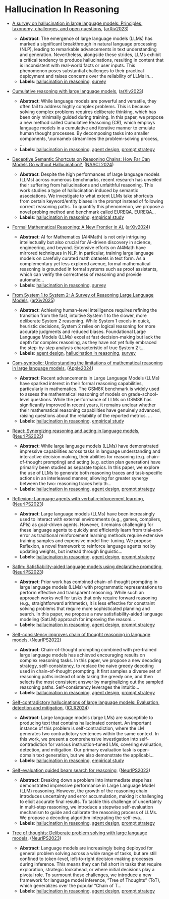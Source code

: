 # Hallucination In Reasoning

- [A survey on hallucination in large language models: Principles, taxonomy, challenges, and open questions](../venues/arXiv2023/paper_13.md), ([arXiv2023](../venues/arXiv2023/README.md))

  - **Abstract**: The emergence of large language models (LLMs) has marked a significant breakthrough in natural language processing (NLP), leading to remarkable advancements in text understanding and generation. Nevertheless, alongside these strides, LLMs exhibit a critical tendency to produce hallucinations, resulting in content that is inconsistent with real-world facts or user inputs. This phenomenon poses substantial challenges to their practical deployment and raises concerns over the reliability of LLMs in...
  - **Labels**: [hallucination in reasoning](hallucination_in_reasoning.md), [survey](survey.md)


- [Cumulative reasoning with large language models](../venues/arXiv2023/paper_14.md), ([arXiv2023](../venues/arXiv2023/README.md))

  - **Abstract**: While language models are powerful and versatile, they often fail to address highly complex problems. This is because solving complex problems requires deliberate thinking, which has been only minimally guided during training. In this paper, we propose a new method called Cumulative Reasoning (CR), which employs language models in a cumulative and iterative manner to emulate human thought processes. By decomposing tasks into smaller components, \ournameb streamlines the problem-solving process, ...
  - **Labels**: [hallucination in reasoning](hallucination_in_reasoning.md), [agent design](agent_design.md), [prompt strategy](prompt_strategy.md)


- [Deceptive Semantic Shortcuts on Reasoning Chains: How Far Can Models Go without Hallucination?](../venues/NAACL2024/paper_6.md), ([NAACL2024](../venues/NAACL2024/README.md))

  - **Abstract**: Despite the high performances of large language models (LLMs) across numerous benchmarks, recent research has unveiled their suffering from hallucinations and unfaithful reasoning. This work studies a type of hallucination induced by semantic associations. We investigate to what extent LLMs take shortcuts from certain keyword/entity biases in the prompt instead of following correct reasoning paths. To quantify this phenomenon, we propose a novel probing method and benchmark called EUREQA. EUREQA...
  - **Labels**: [hallucination in reasoning](hallucination_in_reasoning.md), [empirical study](empirical_study.md)


- [Formal Mathematical Reasoning: A New Frontier in AI](../venues/arXiv2024/paper_29.md), ([arXiv2024](../venues/arXiv2024/README.md))

  - **Abstract**: AI for Mathematics (AI4Math) is not only intriguing intellectually but also crucial for AI-driven discovery in science, engineering, and beyond. Extensive efforts on AI4Math have mirrored techniques in NLP, in particular, training large language models on carefully curated math datasets in text form. As a complementary yet less explored avenue, formal mathematical reasoning is grounded in formal systems such as proof assistants, which can verify the correctness of reasoning and provide automatic...
  - **Labels**: [hallucination in reasoning](hallucination_in_reasoning.md), [survey](survey.md)


- [From System 1 to System 2: A Survey of Reasoning Large Language Models](../venues/arXiv2025/paper_22.md), ([arXiv2025](../venues/arXiv2025/README.md))

  - **Abstract**: Achieving human-level intelligence requires refining the transition from the fast, intuitive System 1 to the slower, more deliberate System 2 reasoning. While System 1 excels in quick, heuristic decisions, System 2 relies on logical reasoning for more accurate judgments and reduced biases. Foundational Large Language Models (LLMs) excel at fast decision-making but lack the depth for complex reasoning, as they have not yet fully embraced the step-by-step analysis characteristic of true System 2 t...
  - **Labels**: [agent design](agent_design.md), [hallucination in reasoning](hallucination_in_reasoning.md), [survey](survey.md)


- [Gsm-symbolic: Understanding the limitations of mathematical reasoning in large language models](../venues/Apple2024/paper_1.md), ([Apple2024](../venues/Apple2024/README.md))

  - **Abstract**: Recent advancements in Large Language Models (LLMs) have sparked interest in their formal reasoning capabilities, particularly in mathematics. The GSM8K benchmark is widely used to assess the mathematical reasoning of models on grade-school-level questions. While the performance of LLMs on GSM8K has significantly improved in recent years, it remains unclear whether their mathematical reasoning capabilities have genuinely advanced, raising questions about the reliability of the reported metrics. ...
  - **Labels**: [hallucination in reasoning](hallucination_in_reasoning.md), [empirical study](empirical_study.md)


- [React: Synergizing reasoning and acting in language models](../venues/NeurIPS2022/paper_1.md), ([NeurIPS2022](../venues/NeurIPS2022/README.md))

  - **Abstract**: While large language models (LLMs) have demonstrated impressive capabilities across tasks in language understanding and interactive decision making, their abilities for reasoning (e.g. chain-of-thought prompting) and acting (e.g. action plan generation) have primarily been studied as separate topics. In this paper, we explore the use of LLMs to generate both reasoning traces and task-specific actions in an interleaved manner, allowing for greater synergy between the two: reasoning traces help th...
  - **Labels**: [hallucination in reasoning](hallucination_in_reasoning.md), [agent design](agent_design.md), [prompt strategy](prompt_strategy.md)


- [Reflexion: Language agents with verbal reinforcement learning](../venues/NeurIPS2023/paper_4.md), ([NeurIPS2023](../venues/NeurIPS2023/README.md))

  - **Abstract**: Large language models (LLMs) have been increasingly used to interact with external environments (e.g., games, compilers, APIs) as goal-driven agents. However, it remains challenging for these language agents to quickly and efficiently learn from trial-and-error as traditional reinforcement learning methods require extensive training samples and expensive model fine-tuning. We propose Reflexion, a novel framework to reinforce language agents not by updating weights, but instead through linguistic...
  - **Labels**: [hallucination in reasoning](hallucination_in_reasoning.md), [agent design](agent_design.md), [prompt strategy](prompt_strategy.md)


- [Satlm: Satisfiability-aided language models using declarative prompting](../venues/NeurIPS2023/paper_5.md), ([NeurIPS2023](../venues/NeurIPS2023/README.md))

  - **Abstract**: Prior work has combined chain-of-thought prompting in large language models (LLMs) with programmatic representations to perform effective and transparent reasoning. While such an approach works well for tasks that only require forward reasoning (e.g., straightforward arithmetic), it is less effective for constraint solving problems that require more sophisticated planning and search. In this paper, we propose a new satisfiability-aided language modeling (SatLM) approach for improving the reasoni...
  - **Labels**: [hallucination in reasoning](hallucination_in_reasoning.md), [agent design](agent_design.md), [prompt strategy](prompt_strategy.md)


- [Self-consistency improves chain of thought reasoning in language models](../venues/NeurIPS2022/paper_2.md), ([NeurIPS2022](../venues/NeurIPS2022/README.md))

  - **Abstract**: Chain-of-thought prompting combined with pre-trained large language models has achieved encouraging results on complex reasoning tasks. In this paper, we propose a new decoding strategy, self-consistency, to replace the naive greedy decoding used in chain-of-thought prompting. It first samples a diverse set of reasoning paths instead of only taking the greedy one, and then selects the most consistent answer by marginalizing out the sampled reasoning paths. Self-consistency leverages the intuitio...
  - **Labels**: [hallucination in reasoning](hallucination_in_reasoning.md), [agent design](agent_design.md), [prompt strategy](prompt_strategy.md)


- [Self-contradictory hallucinations of large language models: Evaluation, detection and mitigation](../venues/ICLR2024/paper_8.md), ([ICLR2024](../venues/ICLR2024/README.md))

  - **Abstract**: Large language models (large LMs) are susceptible to producing text that contains hallucinated content. An important instance of this problem is self-contradiction, where the LM generates two contradictory sentences within the same context. In this work, we present a comprehensive investigation into self-contradiction for various instruction-tuned LMs, covering evaluation, detection, and mitigation. Our primary evaluation task is open-domain text generation, but we also demonstrate the applicabi...
  - **Labels**: [hallucination in reasoning](hallucination_in_reasoning.md), [empirical study](empirical_study.md)


- [Self-evaluation guided beam search for reasoning](../venues/NeurIPS2023/paper_2.md), ([NeurIPS2023](../venues/NeurIPS2023/README.md))

  - **Abstract**: Breaking down a problem into intermediate steps has demonstrated impressive performance in Large Language Model (LLM) reasoning. However, the growth of the reasoning chain introduces uncertainty and error accumulation, making it challenging to elicit accurate final results. To tackle this challenge of uncertainty in multi-step reasoning, we introduce a stepwise self-evaluation mechanism to guide and calibrate the reasoning process of LLMs. We propose a decoding algorithm integrating the self-eva...
  - **Labels**: [hallucination in reasoning](hallucination_in_reasoning.md), [agent design](agent_design.md), [prompt strategy](prompt_strategy.md)


- [Tree of thoughts: Deliberate problem solving with large language models](../venues/NeurIPS2023/paper_3.md), ([NeurIPS2023](../venues/NeurIPS2023/README.md))

  - **Abstract**: Language models are increasingly being deployed for general problem solving across a wide range of tasks, but are still confined to token-level, left-to-right decision-making processes during inference. This means they can fall short in  tasks that require exploration, strategic lookahead, or where initial decisions play a pivotal role. To surmount these challenges, we introduce a new framework for language model inference, “Tree of Thoughts” (ToT), which generalizes over the popular “Chain of T...
  - **Labels**: [hallucination in reasoning](hallucination_in_reasoning.md), [agent design](agent_design.md), [prompt strategy](prompt_strategy.md)

